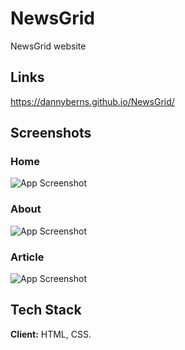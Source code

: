 # NewsGrid

NewsGrid website


## Links
https://dannyberns.github.io/NewsGrid/


## Screenshots

### Home
![App Screenshot](https://i.ibb.co/2gZSfW8/newsgrid-main.png)

### About
![App Screenshot](https://i.ibb.co/4ZVwSpN/newsgrid-about.png)

### Article
![App Screenshot](https://i.ibb.co/cJRMMJC/newsgrid-article.png)


## Tech Stack

**Client:** HTML, CSS.

